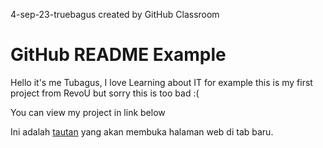 4-sep-23-truebagus created by GitHub Classroom

<body>
    <h1>GitHub README Example</h1>
    <p>Hello it's me Tubagus, I love Learning about IT for example this is my first project from RevoU but sorry this is too bad :(</p>
    <p>You can view my project in link below </p>
    <p>Ini adalah <a href="[https://www.example.com](https://revou-fundamental-course.github.io/4-sep-23-truebagus)" target="_blank">tautan</a> yang akan membuka halaman web di tab baru.</p>
</body>
